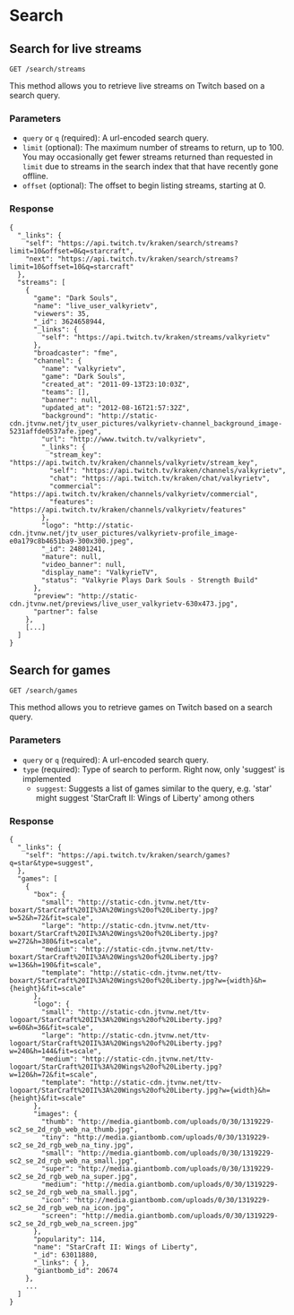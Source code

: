 # Search

## Search for live streams

`GET /search/streams`

This method allows you to retrieve live streams on Twitch based on a search query.

### Parameters

- `query` or `q` (required): A url-encoded search query.
- `limit` (optional): The maximum number of streams to return, up to 100. You may occasionally get fewer streams returned than requested in `limit` due to streams in the search index that that have recently gone offline.
- `offset` (optional): The offset to begin listing streams, starting at 0.

### Response

    {
      "_links": {
        "self": "https://api.twitch.tv/kraken/search/streams?limit=10&offset=0&q=starcraft",
        "next": "https://api.twitch.tv/kraken/search/streams?limit=10&offset=10&q=starcraft"
      },
      "streams": [
        {
          "game": "Dark Souls",
          "name": "live_user_valkyrietv",
          "viewers": 35,
          "_id": 3624658944,
          "_links": {
            "self": "https://api.twitch.tv/kraken/streams/valkyrietv"
          },
          "broadcaster": "fme",
          "channel": {
            "name": "valkyrietv",
            "game": "Dark Souls",
            "created_at": "2011-09-13T23:10:03Z",
            "teams": [],
            "banner": null,
            "updated_at": "2012-08-16T21:57:32Z",
            "background": "http://static-cdn.jtvnw.net/jtv_user_pictures/valkyrietv-channel_background_image-5231affde0537afe.jpeg",
            "url": "http://www.twitch.tv/valkyrietv",
            "_links": {
              "stream_key": "https://api.twitch.tv/kraken/channels/valkyrietv/stream_key",
              "self": "https://api.twitch.tv/kraken/channels/valkyrietv",
              "chat": "https://api.twitch.tv/kraken/chat/valkyrietv",
              "commercial": "https://api.twitch.tv/kraken/channels/valkyrietv/commercial",
              "features": "https://api.twitch.tv/kraken/channels/valkyrietv/features"
            },
            "logo": "http://static-cdn.jtvnw.net/jtv_user_pictures/valkyrietv-profile_image-e0a179c8b4651ba9-300x300.jpeg",
            "_id": 24801241,
            "mature": null,
            "video_banner": null,
            "display_name": "ValkyrieTV",
            "status": "Valkyrie Plays Dark Souls - Strength Build"
          },
          "preview": "http://static-cdn.jtvnw.net/previews/live_user_valkyrietv-630x473.jpg",
          "partner": false
        },
        [...]
      ]
    }

## Search for games <a id="games"/>

`GET /search/games`

This method allows you to retrieve games on Twitch based on a search query.

### Parameters

- `query` or `q` (required): A url-encoded search query.
- `type` (required): Type of search to perform. Right now, only 'suggest' is implemented
  - `suggest`: Suggests a list of games similar to the query, e.g. 'star' might suggest 'StarCraft II: Wings of Liberty' among others

### Response

    {
      "_links": {
        "self": "https://api.twitch.tv/kraken/search/games?q=star&type=suggest",
      },
      "games": [
        {
          "box": {
            "small": "http://static-cdn.jtvnw.net/ttv-boxart/StarCraft%20II%3A%20Wings%20of%20Liberty.jpg?w=52&h=72&fit=scale",
            "large": "http://static-cdn.jtvnw.net/ttv-boxart/StarCraft%20II%3A%20Wings%20of%20Liberty.jpg?w=272&h=380&fit=scale",
            "medium": "http://static-cdn.jtvnw.net/ttv-boxart/StarCraft%20II%3A%20Wings%20of%20Liberty.jpg?w=136&h=190&fit=scale",
            "template": "http://static-cdn.jtvnw.net/ttv-boxart/StarCraft%20II%3A%20Wings%20of%20Liberty.jpg?w={width}&h={height}&fit=scale"
          },
          "logo": {
            "small": "http://static-cdn.jtvnw.net/ttv-logoart/StarCraft%20II%3A%20Wings%20of%20Liberty.jpg?w=60&h=36&fit=scale",
            "large": "http://static-cdn.jtvnw.net/ttv-logoart/StarCraft%20II%3A%20Wings%20of%20Liberty.jpg?w=240&h=144&fit=scale",
            "medium": "http://static-cdn.jtvnw.net/ttv-logoart/StarCraft%20II%3A%20Wings%20of%20Liberty.jpg?w=120&h=72&fit=scale",
            "template": "http://static-cdn.jtvnw.net/ttv-logoart/StarCraft%20II%3A%20Wings%20of%20Liberty.jpg?w={width}&h={height}&fit=scale"
          },
          "images": {
            "thumb": "http://media.giantbomb.com/uploads/0/30/1319229-sc2_se_2d_rgb_web_na_thumb.jpg",
            "tiny": "http://media.giantbomb.com/uploads/0/30/1319229-sc2_se_2d_rgb_web_na_tiny.jpg",
            "small": "http://media.giantbomb.com/uploads/0/30/1319229-sc2_se_2d_rgb_web_na_small.jpg",
            "super": "http://media.giantbomb.com/uploads/0/30/1319229-sc2_se_2d_rgb_web_na_super.jpg",
            "medium": "http://media.giantbomb.com/uploads/0/30/1319229-sc2_se_2d_rgb_web_na_small.jpg",
            "icon": "http://media.giantbomb.com/uploads/0/30/1319229-sc2_se_2d_rgb_web_na_icon.jpg",
            "screen": "http://media.giantbomb.com/uploads/0/30/1319229-sc2_se_2d_rgb_web_na_screen.jpg"
          },
          "popularity": 114,
          "name": "StarCraft II: Wings of Liberty",
          "_id": 63011880,
          "_links": { },
          "giantbomb_id": 20674          
        },
        ...
      ]
    }